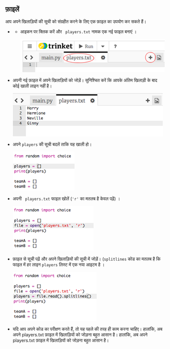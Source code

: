 ## फ़ाइलें

आप अपने खिलाड़ियों की सूची को संग्रहीत करने के लिए एक फ़ाइल का उपयोग कर सकते हैं।

+ + आइकन पर क्लिक करें और ` players.txt` नामक एक नई फाइल बनाएं ।
    
    ![स्क्रीनशॉट](images/team-file-create.png)

+ अपनी नई फ़ाइल में अपने खिलाड़ियों को जोड़ें। सुनिश्चित करें कि आपके अंतिम खिलाड़ी के बाद कोई खाली लाइन नहीं है।
    
    ![स्क्रीनशॉट](images/team-file-add.png)

+ अपने `players` की सूची बदलें ताकि यह खाली हो।
    
    ![स्क्रीनशॉट](images/team-players-empty.png)

+ अपनी ` players.txt` फाइल खोलें (`'r'` का मतलब है केवल पढ़ें) ।
    
    ![स्क्रीनशॉट](images/team-file-open.png)

+ फ़ाइल से सूची पढ़ें और अपने खिलाड़ियों की सूची में जोड़ें। (` splitlines ` कोड का मतलब है कि फाइल में हर लाइन ` players ` लिस्ट में एक नया आइटम है ।
    
    ![स्क्रीनशॉट](images/team-file-load.png)

+ यदि आप अपने कोड का परीक्षण करते हैं, तो यह पहले की तरह ही काम करना चाहिए। हालांकि, अब अपने players.txt फ़ाइल में खिलाड़ियों को जोड़ना बहुत आसान है। हालांकि, अब अपने players.txt फ़ाइल में खिलाड़ियों को जोड़ना बहुत आसान है।